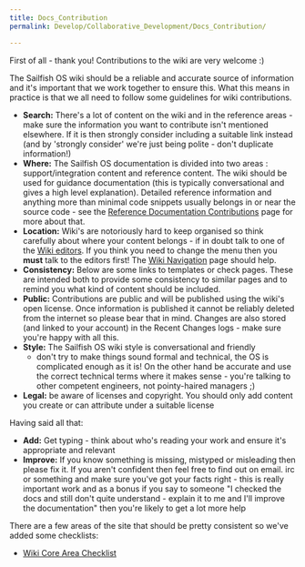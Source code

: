 ```yaml
---
title: Docs_Contribution
permalink: Develop/Collaborative_Development/Docs_Contribution/

---
```


First of all - thank you\! Contributions to the wiki are very welcome :)

The Sailfish OS wiki should be a reliable and accurate source of
information and it's important that we work together to ensure this.
What this means in practice is that we all need to follow some
guidelines for wiki contributions.

  - **Search:** There's a lot of content on the wiki and in the
    reference areas - make sure the information you want to contribute
    isn't mentioned elsewhere. If it is then strongly consider including
    a suitable link instead (and by 'strongly consider' we're just being
    polite - don't duplicate information\!)
  - **Where:** The Sailfish OS documentation is divided into two areas :
    support/integration content and reference content. The wiki should
    be used for guidance documentation (this is typically conversational
    and gives a high level explanation). Detailed reference information
    and anything more than minimal code snippets usually belongs in or
    near the source code - see the [Reference Documentation
    Contributions](/Reference_Documentation_Contributions)
    page for more about that.
  - **Location:** Wiki's are notoriously hard to keep organised so think
    carefully about where your content belongs - if in doubt talk to one
    of the [Wiki editors](/Wiki_editors). If you think you
    need to change the menu then you **must** talk to the editors
    first\! The [Wiki Navigation](/_) page
    should help.
  - **Consistency:** Below are some links to templates or check pages.
    These are intended both to provide some consistency to similar pages
    and to remind you what kind of content should be included.
  - **Public:** Contributions are public and will be published using the
    wiki's open license. Once information is published it cannot be
    reliably deleted from the internet so please bear that in mind.
    Changes are also stored (and linked to your account) in the Recent
    Changes logs - make sure you're happy with all this.
  - **Style:** The Sailfish OS wiki style is conversational and friendly
    - don't try to make things sound formal and technical, the OS is
    complicated enough as it is\! On the other hand be accurate and use
    the correct technical terms where it makes sense - you're talking to
    other competent engineers, not pointy-haired managers ;)
  - **Legal:** be aware of licenses and copyright. You should only add
    content you create or can attribute under a suitable license

Having said all that:

  - **Add:** Get typing - think about who's reading your work and ensure
    it's appropriate and relevant
  - **Improve:** If you know something is missing, mistyped or
    misleading then please fix it. If you aren't confident then feel
    free to find out on email. irc or something and make sure you've got
    your facts right - this is really important work and as a bonus if
    you say to someone "I checked the docs and still don't quite
    understand - explain it to me and I'll improve the documentation"
    then you're likely to get a lot more help

There are a few areas of the site that should be pretty consistent so
we've added some checklists:

  - [Wiki Core Area Checklist](/Develop/Collaborative_Development/Docs_Contribution_Checklist)
